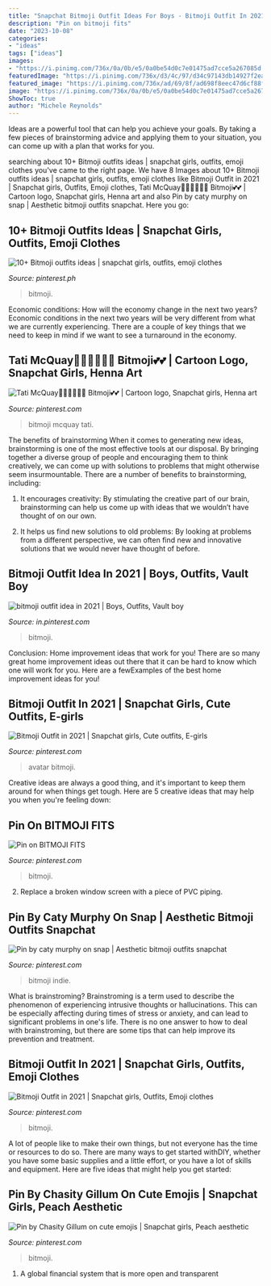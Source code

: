 ```yaml
---
title: "Snapchat Bitmoji Outfit Ideas For Boys - Bitmoji Outfit In 2021"
description: "Pin on bitmoji fits"
date: "2023-10-08"
categories:
- "ideas"
tags: ["ideas"]
images:
- "https://i.pinimg.com/736x/0a/0b/e5/0a0be54d0c7e01475ad7cce5a267085d.jpg"
featuredImage: "https://i.pinimg.com/736x/d3/4c/97/d34c97143db14927f2ea35a199b30dd5.jpg"
featured_image: "https://i.pinimg.com/736x/ad/69/8f/ad698f8eec47d6cf88fbea82f667ed27.jpg"
image: "https://i.pinimg.com/736x/0a/0b/e5/0a0be54d0c7e01475ad7cce5a267085d.jpg"
ShowToc: true
author: "Michele Reynolds"
---
```



Ideas are a powerful tool that can help you achieve your goals. By taking a few pieces of brainstorming advice and applying them to your situation, you can come up with a plan that works for you.

	

		
searching about 10+ Bitmoji outfits ideas | snapchat girls, outfits, emoji clothes you've came to the right page. We have 8 Images about 10+ Bitmoji outfits ideas | snapchat girls, outfits, emoji clothes like Bitmoji Outfit in 2021 | Snapchat girls, Outfits, Emoji clothes, Tati McQuay💜💜💜💗💗💗 Bitmoji💕💕 | Cartoon logo, Snapchat girls, Henna art and also Pin by caty murphy on snap | Aesthetic bitmoji outfits snapchat. Here you go:
		
    
## 10+ Bitmoji Outfits Ideas | Snapchat Girls, Outfits, Emoji Clothes

<img loading=lazy src="https://i.pinimg.com/236x/f1/7b/3a/f17b3a438f2766777878eab5c12fd644.jpg" onerror="this.onerror=null;this.src='https://tse4.mm.bing.net/th?id=OIP.2CPj5KO3RKzaKXtuKxKGXAAAAA&amp;pid=15.1';" alt="10+ Bitmoji outfits ideas | snapchat girls, outfits, emoji clothes">

_Source: pinterest.ph_

>bitmoji. 

	

Economic conditions: How will the economy change in the next two years?
Economic conditions in the next two years will be very different from what we are currently experiencing. There are a couple of key things that we need to keep in mind if we want to see a turnaround in the economy.

    
## Tati McQuay💜💜💜💗💗💗 Bitmoji💕💕 | Cartoon Logo, Snapchat Girls, Henna Art

<img loading=lazy src="https://i.pinimg.com/736x/0a/0b/e5/0a0be54d0c7e01475ad7cce5a267085d.jpg" onerror="this.onerror=null;this.src='https://tse1.mm.bing.net/th?id=OIP.kCDxnMywpIoqtY3q_7MZOgHaNK&amp;pid=15.1';" alt="Tati McQuay💜💜💜💗💗💗 Bitmoji💕💕 | Cartoon logo, Snapchat girls, Henna art">

_Source: pinterest.com_

>bitmoji mcquay tati. 

	

The benefits of brainstorming
When it comes to generating new ideas, brainstorming is one of the most effective tools at our disposal. By bringing together a diverse group of people and encouraging them to think creatively, we can come up with solutions to problems that might otherwise seem insurmountable.
There are a number of benefits to brainstorming, including:

1. It encourages creativity: By stimulating the creative part of our brain, brainstorming can help us come up with ideas that we wouldn’t have thought of on our own.

2. It helps us find new solutions to old problems: By looking at problems from a different perspective, we can often find new and innovative solutions that we would never have thought of before.


    
## Bitmoji Outfit Idea In 2021 | Boys, Outfits, Vault Boy

<img loading=lazy src="https://i.pinimg.com/736x/ad/69/8f/ad698f8eec47d6cf88fbea82f667ed27.jpg" onerror="this.onerror=null;this.src='https://tse2.mm.bing.net/th?id=OIP.RHkw4pHXAwYaEKoUZLTwNAAAAA&amp;pid=15.1';" alt="bitmoji outfit idea in 2021 | Boys, Outfits, Vault boy">

_Source: in.pinterest.com_

>bitmoji. 

	

Conclusion: Home improvement ideas that work for you!
There are so many great home improvement ideas out there that it can be hard to know which one will work for you. Here are a fewExamples of the best home improvement ideas for you!

    
## Bitmoji Outfit In 2021 | Snapchat Girls, Cute Outfits, E-girls

<img loading=lazy src="https://i.pinimg.com/736x/f1/ab/95/f1ab95b6a30b436c32b201ade525ea0b.jpg" onerror="this.onerror=null;this.src='https://tse1.mm.bing.net/th?id=OIP.VdYYuykNFjwqzRXq30qWxAHaNK&amp;pid=15.1';" alt="Bitmoji Outfit in 2021 | Snapchat girls, Cute outfits, E-girls">

_Source: pinterest.com_

>avatar bitmoji. 

	

Creative ideas are always a good thing, and it's important to keep them around for when things get tough. Here are 5 creative ideas that may help you when you're feeling down: 

    
## Pin On BITMOJI FITS

<img loading=lazy src="https://i.pinimg.com/236x/11/3f/93/113f93dfe0134d67e90a6b1ba020e379.jpg?nii=t" onerror="this.onerror=null;this.src='https://tse4.mm.bing.net/th?id=OIP._Roi5CdpJ_HvXPEtqc78tAAAAA&amp;pid=15.1';" alt="Pin on BITMOJI FITS">

_Source: pinterest.com_

>bitmoji. 

	

2. Replace a broken window screen with a piece of PVC piping.

    
## Pin By Caty Murphy On Snap | Aesthetic Bitmoji Outfits Snapchat

<img loading=lazy src="https://i.pinimg.com/736x/44/cb/d5/44cbd5eda29053cafbb94258726aa0f5.jpg" onerror="this.onerror=null;this.src='https://tse2.mm.bing.net/th?id=OIP.cTDwKGUeTgC2_-wP9lZdrgHaLk&amp;pid=15.1';" alt="Pin by caty murphy on snap | Aesthetic bitmoji outfits snapchat">

_Source: pinterest.com_

>bitmoji indie. 

	

What is brainstroming?
Brainstroming is a term used to describe the phenomenon of experiencing intrusive thoughts or hallucinations. This can be especially affecting during times of stress or anxiety, and can lead to significant problems in one's life. There is no one answer to how to deal with brainstroming, but there are some tips that can help improve its prevention and treatment.

    
## Bitmoji Outfit In 2021 | Snapchat Girls, Outfits, Emoji Clothes

<img loading=lazy src="https://i.pinimg.com/736x/7a/58/b4/7a58b4013ae162343c1dc16b1e6c1d5c.jpg" onerror="this.onerror=null;this.src='https://tse3.mm.bing.net/th?id=OIP.sansC7qtAfp8nniquGiC4gHaNK&amp;pid=15.1';" alt="Bitmoji Outfit in 2021 | Snapchat girls, Outfits, Emoji clothes">

_Source: pinterest.com_

>bitmoji. 

	

A lot of people like to make their own things, but not everyone has the time or resources to do so. There are many ways to get started withDIY, whether you have some basic supplies and a little effort, or you have a lot of skills and equipment. Here are five ideas that might help you get started: 

    
## Pin By Chasity Gillum On Cute Emojis | Snapchat Girls, Peach Aesthetic

<img loading=lazy src="https://i.pinimg.com/736x/d3/4c/97/d34c97143db14927f2ea35a199b30dd5.jpg" onerror="this.onerror=null;this.src='https://tse3.mm.bing.net/th?id=OIP.65vZCt7jMijEEe-hnmNICQAAAA&amp;pid=15.1';" alt="Pin by Chasity Gillum on cute emojis | Snapchat girls, Peach aesthetic">

_Source: pinterest.com_

>bitmoji. 

	

1. A global financial system that is more open and transparent 


